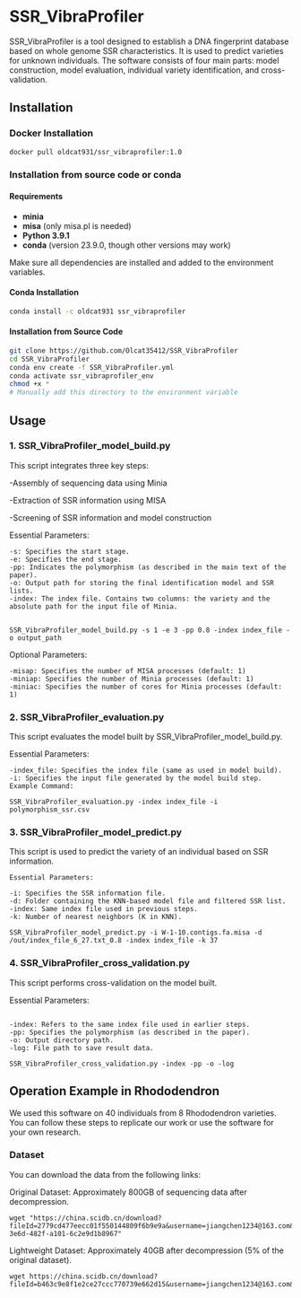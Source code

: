 # SSR_VibraProfiler

SSR_VibraProfiler is a tool designed to establish a DNA fingerprint database based on whole genome SSR characteristics. It is used to predict varieties for unknown individuals. The software consists of four main parts: model construction, model evaluation, individual variety identification, and cross-validation.



## Installation
### Docker Installation
```bash
docker pull oldcat931/ssr_vibraprofiler:1.0
```
### Installation from source code or conda

#### Requirements

- **minia**  
- **misa** (only misa.pl is needed)
- **Python 3.9.1**
- **conda** (version 23.9.0, though other versions may work)

Make sure all dependencies are installed and added to the environment variables.

#### Conda Installation

```bash
conda install -c oldcat931 ssr_vibraprofiler
```

#### Installation from Source Code
```bash
git clone https://github.com/Olcat35412/SSR_VibraProfiler
cd SSR_VibraProfiler
conda env create -f SSR_VibraProfiler.yml
conda activate ssr_vibraprofiler_env
chmod +x *
# Manually add this directory to the environment variable
```

## Usage


### 1. SSR_VibraProfiler_model_build.py

This script integrates three key steps:

-Assembly of sequencing data using Minia

-Extraction of SSR information using MISA

-Screening of SSR information and model construction

Essential Parameters:
```
-s: Specifies the start stage.
-e: Specifies the end stage.
-pp: Indicates the polymorphism (as described in the main text of the paper).
-o: Output path for storing the final identification model and SSR lists.
-index: The index file. Contains two columns: the variety and the absolute path for the input file of Minia.


SSR_VibraProfiler_model_build.py -s 1 -e 3 -pp 0.8 -index index_file -o output_path
```

Optional Parameters:
```
-misap: Specifies the number of MISA processes (default: 1)
-miniap: Specifies the number of Minia processes (default: 1)
-miniac: Specifies the number of cores for Minia processes (default: 1)
```

### 2. SSR_VibraProfiler_evaluation.py

This script evaluates the model built by SSR_VibraProfiler_model_build.py.

Essential Parameters:

```
-index_file: Specifies the index file (same as used in model build).
-i: Specifies the input file generated by the model build step.
Example Command:

SSR_VibraProfiler_evaluation.py -index index_file -i polymorphism_ssr.csv
```

### 3. SSR_VibraProfiler_model_predict.py
This script is used to predict the variety of an individual based on SSR information.
```
Essential Parameters:

-i: Specifies the SSR information file.
-d: Folder containing the KNN-based model file and filtered SSR list.
-index: Same index file used in previous steps.
-k: Number of nearest neighbors (K in KNN).

SSR_VibraProfiler_model_predict.py -i W-1-10.contigs.fa.misa -d /out/index_file_6_27.txt_0.8 -index index_file -k 37
```

### 4. SSR_VibraProfiler_cross_validation.py

This script performs cross-validation on the model built.

Essential Parameters:

```

-index: Refers to the same index file used in earlier steps.
-pp: Specifies the polymorphism (as described in the paper).
-o: Output directory path.
-log: File path to save result data.

SSR_VibraProfiler_cross_validation.py -index -pp -o -log

```

## Operation Example in Rhododendron
We used this software on 40 individuals from 8 Rhododendron varieties. You can follow these steps to replicate our work or use the software for your own research.



### Dataset

You can download the data from the following links:

Original Dataset: Approximately 800GB of sequencing data after decompression.
```
wget "https://china.scidb.cn/download?fileId=2779cd477eecc01f550144809f6b9e9a&username=jiangchen1234@163.com&traceId=a62cbd41-3e6d-482f-a101-6c2e9d1b8967"
```
Lightweight Dataset: Approximately 40GB after decompression (5% of the original dataset).
```
wget https://china.scidb.cn/download?fileId=b463c9e8f1e2ce27ccc770739e662d15&username=jiangchen1234@163.com&traceId=jiangchen1234@163.com
```


